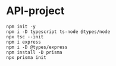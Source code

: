 # API-project
    npm init -y
    npm i -D typescript ts-node @types/node
    npx tsc --init
    npm i express
    npm i -D @types/express
    npm install -D prisma
    npx prisma init